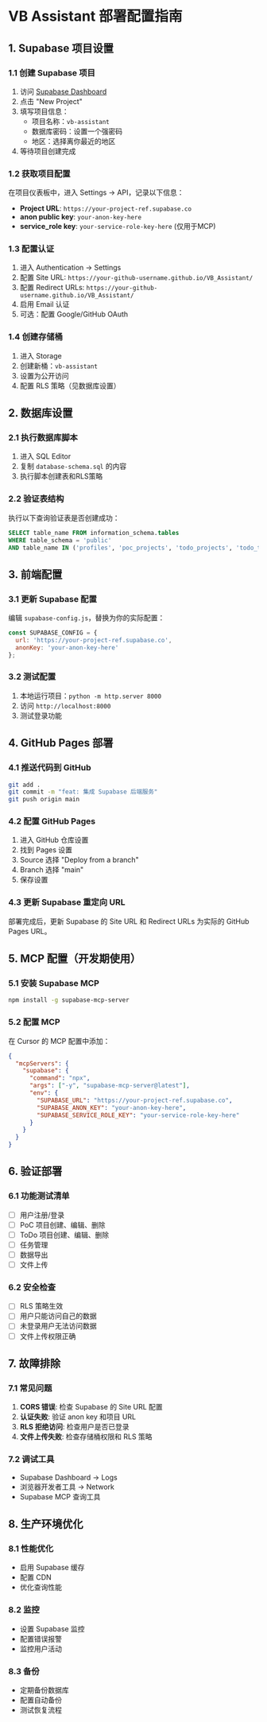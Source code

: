 # VB Assistant 部署配置指南

## 1. Supabase 项目设置

### 1.1 创建 Supabase 项目
1. 访问 [Supabase Dashboard](https://supabase.com/dashboard)
2. 点击 "New Project"
3. 填写项目信息：
   - 项目名称：`vb-assistant`
   - 数据库密码：设置一个强密码
   - 地区：选择离你最近的地区
4. 等待项目创建完成

### 1.2 获取项目配置
在项目仪表板中，进入 Settings → API，记录以下信息：
- **Project URL**: `https://your-project-ref.supabase.co`
- **anon public key**: `your-anon-key-here`
- **service_role key**: `your-service-role-key-here` (仅用于MCP)

### 1.3 配置认证
1. 进入 Authentication → Settings
2. 配置 Site URL: `https://your-github-username.github.io/VB_Assistant/`
3. 配置 Redirect URLs: `https://your-github-username.github.io/VB_Assistant/`
4. 启用 Email 认证
5. 可选：配置 Google/GitHub OAuth

### 1.4 创建存储桶
1. 进入 Storage
2. 创建新桶：`vb-assistant`
3. 设置为公开访问
4. 配置 RLS 策略（见数据库设置）

## 2. 数据库设置

### 2.1 执行数据库脚本
1. 进入 SQL Editor
2. 复制 `database-schema.sql` 的内容
3. 执行脚本创建表和RLS策略

### 2.2 验证表结构
执行以下查询验证表是否创建成功：
```sql
SELECT table_name FROM information_schema.tables 
WHERE table_schema = 'public' 
AND table_name IN ('profiles', 'poc_projects', 'todo_projects', 'todo_tasks', 'file_uploads');
```

## 3. 前端配置

### 3.1 更新 Supabase 配置
编辑 `supabase-config.js`，替换为你的实际配置：
```javascript
const SUPABASE_CONFIG = {
  url: 'https://your-project-ref.supabase.co',
  anonKey: 'your-anon-key-here'
};
```

### 3.2 测试配置
1. 本地运行项目：`python -m http.server 8000`
2. 访问 `http://localhost:8000`
3. 测试登录功能

## 4. GitHub Pages 部署

### 4.1 推送代码到 GitHub
```bash
git add .
git commit -m "feat: 集成 Supabase 后端服务"
git push origin main
```

### 4.2 配置 GitHub Pages
1. 进入 GitHub 仓库设置
2. 找到 Pages 设置
3. Source 选择 "Deploy from a branch"
4. Branch 选择 "main"
5. 保存设置

### 4.3 更新 Supabase 重定向 URL
部署完成后，更新 Supabase 的 Site URL 和 Redirect URLs 为实际的 GitHub Pages URL。

## 5. MCP 配置（开发期使用）

### 5.1 安装 Supabase MCP
```bash
npm install -g supabase-mcp-server
```

### 5.2 配置 MCP
在 Cursor 的 MCP 配置中添加：
```json
{
  "mcpServers": {
    "supabase": {
      "command": "npx",
      "args": ["-y", "supabase-mcp-server@latest"],
      "env": {
        "SUPABASE_URL": "https://your-project-ref.supabase.co",
        "SUPABASE_ANON_KEY": "your-anon-key-here",
        "SUPABASE_SERVICE_ROLE_KEY": "your-service-role-key-here"
      }
    }
  }
}
```

## 6. 验证部署

### 6.1 功能测试清单
- [ ] 用户注册/登录
- [ ] PoC 项目创建、编辑、删除
- [ ] ToDo 项目创建、编辑、删除
- [ ] 任务管理
- [ ] 数据导出
- [ ] 文件上传

### 6.2 安全检查
- [ ] RLS 策略生效
- [ ] 用户只能访问自己的数据
- [ ] 未登录用户无法访问数据
- [ ] 文件上传权限正确

## 7. 故障排除

### 7.1 常见问题
1. **CORS 错误**: 检查 Supabase 的 Site URL 配置
2. **认证失败**: 验证 anon key 和项目 URL
3. **RLS 拒绝访问**: 检查用户是否已登录
4. **文件上传失败**: 检查存储桶权限和 RLS 策略

### 7.2 调试工具
- Supabase Dashboard → Logs
- 浏览器开发者工具 → Network
- Supabase MCP 查询工具

## 8. 生产环境优化

### 8.1 性能优化
- 启用 Supabase 缓存
- 配置 CDN
- 优化查询性能

### 8.2 监控
- 设置 Supabase 监控
- 配置错误报警
- 监控用户活动

### 8.3 备份
- 定期备份数据库
- 配置自动备份
- 测试恢复流程
